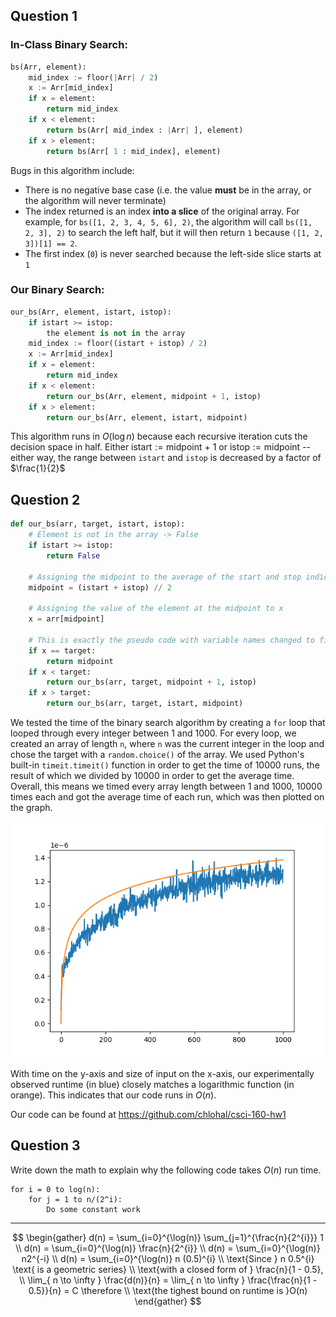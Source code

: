 ## Question 1

### In-Class Binary Search:

```python
bs(Arr, element):
	mid_index := floor(|Arr| / 2)
	x := Arr[mid_index]
	if x = element:
		return mid_index
	if x < element:
		return bs(Arr[ mid_index : |Arr| ], element)
	if x > element:
		return bs(Arr[ 1 : mid_index], element)
```

Bugs in this algorithm include:
- There is no negative base case (i.e. the value **must** be in the array, or the algorithm will never terminate)
- The index returned is an index **into a slice** of the original array. For example, for `bs([1, 2, 3, 4, 5, 6], 2)`, the algorithm will call `bs([1, 2, 3], 2)` to search the left half, but it will then return `1` because `([1, 2, 3])[1] == 2`.
- The first index (`0`) is never searched because the left-side slice starts at `1` 

### Our Binary Search:

```python
our_bs(Arr, element, istart, istop):
	if istart >= istop:
		the element is not in the array
	mid_index := floor((istart + istop) / 2)
	x := Arr[mid_index]
	if x = element:
		return mid_index
	if x < element:
		return our_bs(Arr, element, midpoint + 1, istop)
	if x > element:
		return our_bs(Arr, element, istart, midpoint)
```

This algorithm runs in $O(\log n)$ because each recursive iteration cuts the decision space in half. Either $\text{istart} := \text{midpoint + 1}$ or $\text{istop} := \text{midpoint}$ -- either way, the range between `istart` and `istop` is decreased by a factor of $\frac{1}{2}$


## Question 2

```python
def our_bs(arr, target, istart, istop):
    # Element is not in the array -> False
    if istart >= istop:
        return False
    
    # Assigning the midpoint to the average of the start and stop indices
    midpoint = (istart + istop) // 2
    
    # Assigning the value of the element at the midpoint to x
    x = arr[midpoint]
    
    # This is exactly the pseudo code with variable names changed to fit the rest of the code
    if x == target:
        return midpoint
    if x < target:
        return our_bs(arr, target, midpoint + 1, istop)
    if x > target:
        return our_bs(arr, target, istart, midpoint)
```

We tested the time of the binary search algorithm by creating a `for` loop that looped through every integer between 1 and 1000. For every loop, we created an array of length `n`, where `n` was the current integer in the loop and chose the target with a `random.choice()` of the array. We used Python's built-in `timeit.timeit()` function in order to get the time of 10000 runs, the result of which we divided by 10000 in order to get the average time. Overall, this means we timed every array length between 1 and 1000, 10000 times each and got the average time of each run, which was then plotted on the graph.

![](./plot.png) 

With time on the y-axis and size of input on the x-axis, our experimentally observed runtime (in blue) closely matches a logarithmic function (in orange). This indicates that our code runs in $O(n)$.


Our code can be found at https://github.com/chlohal/csci-160-hw1

## Question 3 

Write down the math to explain why the following code takes $O(n)$ run time.

```
for i = 0 to log(n):
	for j = 1 to n/(2^i):
		Do some constant work
```

---

$$
\begin{gather}
d(n) = \sum_{i=0}^{\log(n)} \sum_{j=1}^{\frac{n}{2^{i}}} 1 \\
d(n) = \sum_{i=0}^{\log(n)} \frac{n}{2^{i}} \\
d(n) = \sum_{i=0}^{\log(n)} n2^{-i} \\
d(n) = \sum_{i=0}^{\log(n)} n (0.5)^{i} \\
\text{Since } n 0.5^{i} \text{ is a geometric series} \\
\text{with a closed form of } \frac{n}{1 - 0.5}, \\
\lim_{ n \to \infty } \frac{d(n)}{n} = \lim_{ n \to \infty } \frac{\frac{n}{1 - 0.5}}{n} = C \therefore \\
\text{the tighest bound on runtime is }O(n)
\end{gather}
$$
